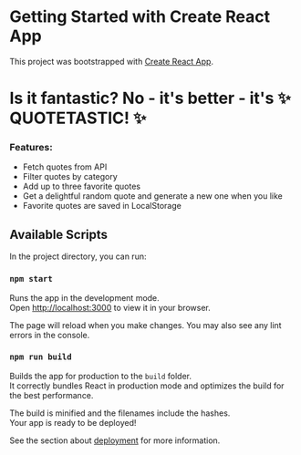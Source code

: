 # Getting Started with Create React App

This project was bootstrapped with [Create React App](https://github.com/facebook/create-react-app).

# Is it fantastic? No - it's better - it's ✨ QUOTETASTIC! ✨

### Features:

- Fetch quotes from API
- Filter quotes by category
- Add up to three favorite quotes
- Get a delightful random quote and generate a new one when you like
- Favorite quotes are saved in LocalStorage

## Available Scripts

In the project directory, you can run:

### `npm start`

Runs the app in the development mode.\
Open [http://localhost:3000](http://localhost:3000) to view it in your browser.

The page will reload when you make changes.
You may also see any lint errors in the console.

### `npm run build`

Builds the app for production to the `build` folder.\
It correctly bundles React in production mode and optimizes the build for the best performance.

The build is minified and the filenames include the hashes.\
Your app is ready to be deployed!

See the section about [deployment](https://facebook.github.io/create-react-app/docs/deployment) for more information.

